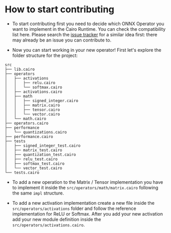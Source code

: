 # How to start contributing

- To start contributing first you need to decide which ONNX Operator you want to implement in the Cairo Runtime. You can check the compatibility list here. Please search the [issue tracker](https://github.com/franalgaba/onnx-cairo/issues) for a similar idea first: there may already be an issue you can contribute to.

- Now you can start working in your new operator! First let's explore the folder structure for the project:

```
src
├── lib.cairo
├── operators
│   ├── activations
│   │   ├── relu.cairo
│   │   └── softmax.cairo
│   ├── activations.cairo
│   ├── math
│   │   ├── signed_integer.cairo
│   │   ├── matrix.cairo
│   │   ├── tensor.cairo
│   │   └── vector.cairo
│   └── math.cairo
├── operators.cairo
├── performance
│   └── quantizations.cairo
├── performance.cairo
├── tests
│   ├── signed_integer_test.cairo
│   ├── matrix_test.cairo
│   ├── quantization_test.cairo
│   ├── relu_test.cairo
│   ├── softmax_test.cairo
│   └── vector_test.cairo
└── tests.cairo
```

- To add a new operation to the Matrix / Tensor implementation you have to implement it inside the `src/operators/math/matrix.cairo` following the same `impl` structure.

- To add a new activation implementation create a new file inside the `src/operators/activations` folder and follow the reference implementation for ReLU or Softmax. After you add your new activation add your new module definition inside the `src/operators/activations.cairo`.
